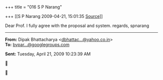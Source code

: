 +++
title = "016 S P Narang"

+++
[[S P Narang	2009-04-21, 15:01:35 [Source](https://groups.google.com/g/bvparishat/c/CXswxSRUl1A)]]



Dear Prof. I fully agree with the proposal and system. regards, spnarang  

  

------------------------------------------------------------------------

**From:** Dipak Bhattacharya \<[dbhattac...@yahoo.co.in]()\>  
**To:** [bvpar...@googlegroups.com]()  

**Sent:** Tuesday, April 21, 2009 10:23:39 AM





